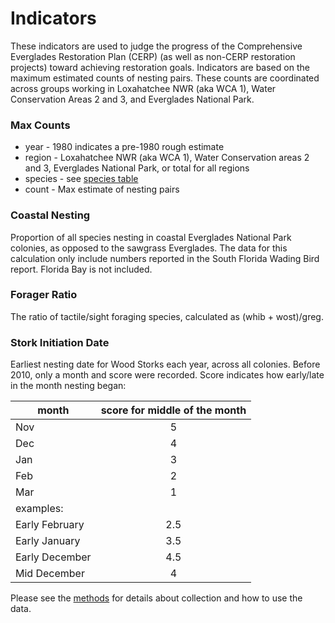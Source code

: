 # Indicators

These indicators are used to judge the progress of the Comprehensive Everglades Restoration Plan (CERP) (as well as non-CERP restoration projects) toward achieving restoration goals. Indicators are based on the maximum estimated counts of nesting pairs. These counts are coordinated across groups working in Loxahatchee NWR (aka WCA 1), Water Conservation Areas 2 and 3, and Everglades National Park.

### Max Counts
* year - 1980 indicates a pre-1980 rough estimate
* region - Loxahatchee NWR (aka WCA 1), Water Conservation areas 2 and 3, Everglades National Park, or total for all regions
* species - see [species table](../SiteandMethods/species_list.csv)
* count - Max estimate of nesting pairs

### Coastal Nesting
Proportion of all species nesting in coastal Everglades National Park colonies, as opposed to the sawgrass Everglades. The data for this calculation only include numbers reported in the South Florida Wading Bird report. Florida Bay is not included.

### Forager Ratio
The ratio of tactile/sight foraging species, calculated as (whib + wost)/greg.

### Stork Initiation Date
Earliest nesting date for Wood Storks each year, across all colonies. Before 2010, only a month and score were recorded. Score indicates how early/late in the month nesting began:

|month|score for middle of the month|
|---------------|:-------------------------------:|
|Nov  |	5                           |
|Dec  |	4                           |
|Jan  |	3                           |
|Feb  |	2                           |
|Mar  |	1                           |
|examples:                          | 	
|Early February|	2.5               |
|Early January |	3.5               |
|Early December|	4.5               |
|Mid December  |	4                 |  



Please see the [methods](../SiteandMethods/methods.md) for details about collection and how to use the data.